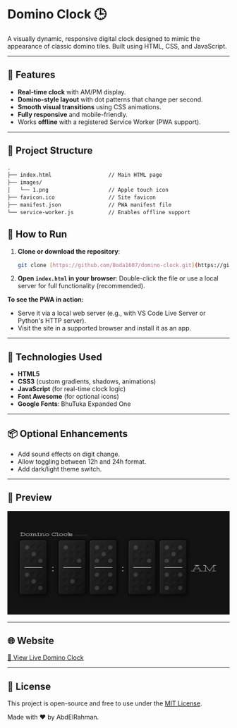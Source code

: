 # Domino Clock 🕒

A visually dynamic, responsive digital clock designed to mimic the appearance of classic domino tiles. Built using HTML, CSS, and JavaScript.

---

## 🧩 Features

- **Real-time clock** with AM/PM display.
- **Domino-style layout** with dot patterns that change per second.
- **Smooth visual transitions** using CSS animations.
- **Fully responsive** and mobile-friendly.
- Works **offline** with a registered Service Worker (PWA support).

---

## 📁 Project Structure

```bash
.
├── index.html                  // Main HTML page
├── images/
│   └── 1.png                   // Apple touch icon
├── favicon.ico                 // Site favicon
├── manifest.json               // PWA manifest file
└── service-worker.js           // Enables offline support
```

## 🚀 How to Run

1.  **Clone or download the repository**:
    ```bash
    git clone [https://github.com/Boda1607/domino-clock.git](https://github.com/Boda1607/domino-clock.git)
    ```
2.  **Open `index.html` in your browser**:
    Double-click the file or use a local server for full functionality (recommended).

**To see the PWA in action:**

* Serve it via a local web server (e.g., with VS Code Live Server or Python's HTTP server).
* Visit the site in a supported browser and install it as an app.

---

## 🧠 Technologies Used

* **HTML5**
* **CSS3** (custom gradients, shadows, animations)
* **JavaScript** (for real-time clock logic)
* **Font Awesome** (for optional icons)
* **Google Fonts**: BhuTuka Expanded One

---

## 📦 Optional Enhancements

* Add sound effects on digit change.
* Allow toggling between 12h and 24h format.
* Add dark/light theme switch.

---

## 📸 Preview

![Domino Clock Screenshot](https://github.com/Boda1607/domino-Clock/blob/main/clock/Screenshot%202025-07-23.png?raw=true)

---


## 🌐 Website

[🚀 View Live Domino Clock](https://dominoclock.netlify.app/)

---

## 📜 License

This project is open-source and free to use under the [MIT License](LICENSE).

Made with ❤️ by AbdElRahman.
